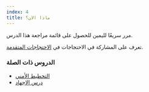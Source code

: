 ```yaml
---
index: 4
title: ماذا الان؟
---
```

مرر سريعًا لليمين للحصول على قائمة مراجعة هذا الدرس.

تعرف على المشاركة في الاحتجاجات في [الاحتجاجات المتقدمة](umbrella://work/protests/advanced).

### الدروس ذات الصلة

*   [التخطيط الأمني](umbrella://assess-your-risk/security-planning)
*   [درس الاجهاد](umbrella://travel/protective-equipment)